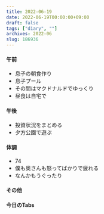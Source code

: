 ```yaml
---
title: 2022-06-19
date: 2022-06-19T00:00:00+09:00
draft: false
tags: ["diary", ""]
archives: 2022-06
slug: 186936
---
```

#### 午前
- 息子の朝食作り
- 息子プール
- その間はマクドナルドでゆっくり
- 昼食は自宅で
#### 午後
- 投資状況をまとめる
- 夕方公園で遊ぶ
#### 体調
- 74
- 僕も奥さんも怒ってばかりで疲れる
- なんかもうぐったり
#### その他
#### 今日のTabs